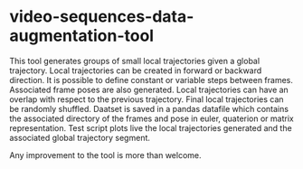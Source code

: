 # video-sequences-data-augmentation-tool

This tool generates groups of small local trajectories given a global trajectory. 
Local trajectories can be created in forward or backward direction.
It is possible to define constant or variable steps between frames.
Associated frame poses are also generated.
Local trajectories can have an overlap with respect to the previous trajectory.
Final local trajectories can be randomly shuffled.
Daatset is saved in a pandas datafile which contains the associated directory of the frames and 
pose in euler, quaterion or matrix representation.
Test script plots live the local trajectories generated and the associated global trajectory segment.

Any improvement to the tool is more than welcome.
